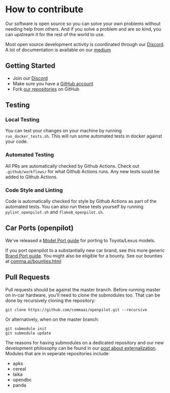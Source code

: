 # How to contribute

Our software is open source so you can solve your own problems without needing help from others. And if you solve a problem and are so kind, you can upstream it for the rest of the world to use.

Most open source development activity is coordinated through our [Discord](https://discord.comma.ai). A lot of documentation is available on our [medium](https://medium.com/@comma_ai/)

## Getting Started

 * Join our [Discord](https://discord.comma.ai)
 * Make sure you have a [GitHub account](https://github.com/signup/free)
 * Fork [our repositories](https://github.com/commaai) on GitHub

## Testing

### Local Testing

You can test your changes on your machine by running `run_docker_tests.sh`. This will run some automated tests in docker against your code.

### Automated Testing

All PRs are automatically checked by Github Actions. Check out `.github/workflows/` for what Github Actions runs. Any new tests sould be added to Github Actions.

### Code Style and Linting

Code is automatically checked for style by Github Actions as part of the automated tests. You can also run these tests yourself by running `pylint_openpilot.sh` and `flake8_openpilot.sh`.

## Car Ports (openpilot)

We've released a [Model Port guide](https://medium.com/@comma_ai/openpilot-port-guide-for-toyota-models-e5467f4b5fe6) for porting to Toyota/Lexus models.

If you port openpilot to a substantially new car brand, see this more generic [Brand Port guide](https://medium.com/@comma_ai/how-to-write-a-car-port-for-openpilot-7ce0785eda84). You might also be eligible for a bounty. See our bounties at [comma.ai/bounties.html](https://comma.ai/bounties.html)

## Pull Requests

Pull requests should be against the master branch. Before running master on in-car hardware, you'll need to clone the submodules too. That can be done by recursively cloning the repository:
```
git clone https://github.com/commaai/openpilot.git --recursive
```
Or alternatively, when on the master branch:
```
git submodule init
git submodule update
```
The reasons for having submodules on a dedicated repository and our new development philosophy can be found in our [post about externalization](https://medium.com/@comma_ai/a-2020-theme-externalization-13b33326d8b3).
Modules that are in seperate repositories include:
* apks
* cereal
* laika
* opendbc
* panda
